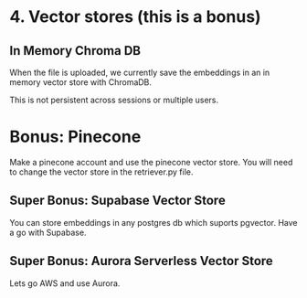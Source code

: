 # 4. Vector stores (this is a bonus)

## In Memory Chroma DB

When the file is uploaded, we currently save the embeddings in an in memory vector store with ChromaDB.

This is not persistent across sessions or multiple users. 

# Bonus: Pinecone

Make a pinecone account and use the pinecone vector store. You will need to change the vector store in the retriever.py file.

## Super Bonus: Supabase Vector Store 

You can store embeddings in any postgres db which suports pgvector. Have a go with Supabase. 

## Super Bonus: Aurora Serverless Vector Store

Lets go AWS and use Aurora. 